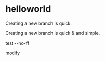 # helloworld

Creating a new branch is quick.

Creating a new branch is quick & and simple.

test --no-ff

modify

